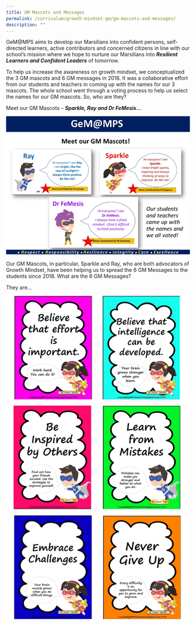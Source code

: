```yaml
---
title: GM Mascots and Messages
permalink: /curriculum/growth-mindset-gm/gm-mascots-and-messages/
description: ""
---
```

GeM@MPS aims to develop our Marsilians into confident persons, self-directed learners, active contributors and concerned citizens in line with our school’s mission where we hope to nurture our Marsilians into **_Resilient Learners and Confident Leaders_** of tomorrow.

To help us increase the awareness on growth mindset, we conceptualized the 3 GM mascots and 6 GM messages in 2018. It was a collaborative effort from our students and teachers in coming up with the names for our 3 mascots. The whole school went through a voting process to help us select the names for our GM mascots. So, who are they?

Meet our GM Mascots – **_Sparkle, Ray and Dr FeMesis…_**

![](/images/CCE/gm%20mascots%201.JPG)

Our GM Mascots, in particular, Sparkle and Ray, who are both advocators of Growth Mindset, have been helping us to spread the 6 GM Messages to the students since 2018. What are the 6 GM Messages?

They are…

![](/images/CCE/gm%20messages%201.jpg)

![](/images/CCE/gm%20messages%202.jpg)

![](/images/CCE/gm%20messages%203.jpg)